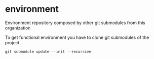 # environment
Environment repository composed by other git submodules from this organization

To get functional environment you have to clone git submodules of the project.
```shell
git submodule update --init --recursive     
```
